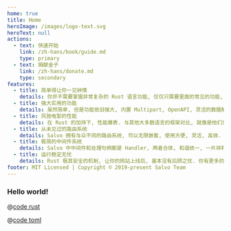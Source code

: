 ```yaml
---
home: true
title: Home
heroImage: /images/logo-text.svg
heroText: null
actions:
  - text: 快速开始
    link: /zh-hans/book/guide.md
    type: primary
  - text: 捐献金子
    link: /zh-hans/donate.md
    type: secondary
features:
  - title: 简单得让你一见钟情
    details: 你并不需要掌握非常复杂的 Rust 语言功能, 仅仅只需要里面的常见的功能, 就可以写出强大高效的服务器, 媲美 Go 类的 Web 服务器框架的开发速度.
  - title: 强大实用的功能
    details: 虽然简单, 但是功能依旧强大, 内置 Multipart, OpenAPI, 灵活的数据解析...等等, 能满足大多数业务场景需求.
  - title: 风驰电掣的性能
    details: 在 Rust 的加持下, 性能爆表. 与其他大多数语言的框架对比, 就像是他们拿着大炮, 你直接就出了核武器.
  - title: 从未见过的路由系统
    details: Salvo 拥有与众不同的路由系统, 可以无限嵌套, 使用方便, 灵活, 高效. 你可以用各种姿势随心所欲地使用它, 它能带给你前所未有的极致快感. 
  - title: 极简的中间件系统
    details: Salvo 中中间件和处理句柄都是 Handler, 两者合体, 和谐统一, 一片祥和. 官方提供丰富且灵活的中间件实现.
  - title: 运行稳定无忧
    details: Rust 极其安全的机制, 让你的网站上线后, 基本没有后顾之忧. 你有更多的时间和...在...啪啪啪享受性福时光, 而不是在焦头烂额地啪啪啪地敲着键盘抢救你的服务器程序.
footer: MIT Licensed | Copyright © 2019-present Salvo Team
---
```


### Hello world!

<CodeGroup>
  <CodeGroupItem title="main.rs" active>
  
@[code rust](../../codes/hello/src/main.rs)

  </CodeGroupItem>
  <CodeGroupItem title="Cargo.toml">
  
@[code toml](../../codes/hello/Cargo.toml)

  </CodeGroupItem>
</CodeGroup>
